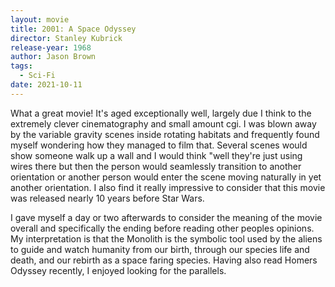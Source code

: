 ```yaml
---
layout: movie
title: 2001: A Space Odyssey
director: Stanley Kubrick
release-year: 1968
author: Jason Brown
tags:
  - Sci-Fi
date: 2021-10-11
---
```

What a great movie! It's aged exceptionally well, largely due I think to the extremely clever cinematography and small amount cgi. I was blown away by the variable gravity scenes inside rotating habitats and frequently found myself wondering how they managed to film that. Several scenes would show someone walk up a wall and I would think "well they're just using wires there but then the person would seamlessly transition to another orientation or another person would enter the scene moving naturally in yet another orientation. I also find it really impressive to consider that this movie was released nearly 10 years before Star Wars.

I gave myself a day or two afterwards to consider the meaning of the movie overall and specifically the ending before reading other peoples opinions. My interpretation is that the Monolith is the symbolic tool used by the aliens to guide and watch humanity from our birth, through our species life and death, and our rebirth as a space faring species. Having also read Homers Odyssey recently, I enjoyed looking for the parallels.
